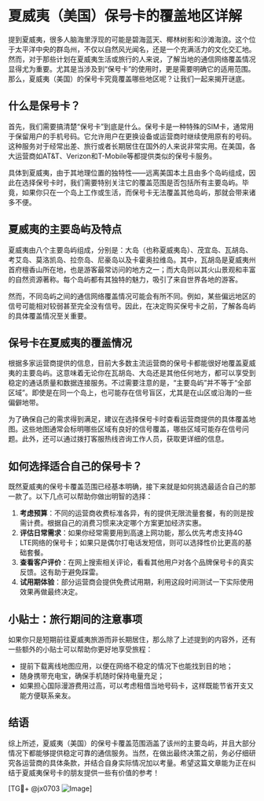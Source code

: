# 夏威夷（美国）保号卡的覆盖地区详解

提到夏威夷，很多人脑海里浮现的可能是碧海蓝天、椰林树影和沙滩海浪。这个位于太平洋中央的群岛州，不仅以自然风光闻名，还是一个充满活力的文化交汇地。然而，对于那些计划在夏威夷生活或旅行的人来说，了解当地的通信网络覆盖情况显得尤为重要。尤其是当涉及到“保号卡”的使用时，更是需要明确它的适用范围。那么，夏威夷（美国）的保号卡究竟覆盖哪些地区呢？让我们一起来揭开谜底。

## 什么是保号卡？

首先，我们需要搞清楚“保号卡”到底是什么。保号卡是一种特殊的SIM卡，通常用于保留用户的手机号码。它允许用户在更换设备或运营商时继续使用原有的号码。这种服务对于经常出差、旅行或者长期居住在国外的人来说非常实用。在美国，各大运营商如AT&T、Verizon和T-Mobile等都提供类似的保号卡服务。

具体到夏威夷，由于其地理位置的独特性——远离美国本土且由多个岛屿组成，因此在选择保号卡时，我们需要特别关注它的覆盖范围是否包括所有主要岛屿。毕竟，如果你只在一个岛上工作或生活，而保号卡无法覆盖其他岛屿，那就会带来诸多不便。

## 夏威夷的主要岛屿及特点

夏威夷由八个主要岛屿组成，分别是：大岛（也称夏威夷岛）、茂宜岛、瓦胡岛、考艾岛、莫洛凯岛、拉奈岛、尼豪岛以及卡霍奥拉维岛。其中，瓦胡岛是夏威夷州首府檀香山所在地，也是游客最常访问的地方之一；而大岛则以其火山景观和丰富的自然资源著称。每个岛屿都有其独特的魅力，吸引了来自世界各地的游客。

然而，不同岛屿之间的通信网络覆盖情况可能会有所不同。例如，某些偏远地区的信号可能相对较弱甚至完全没有信号。因此，在决定购买保号卡之前，了解各岛屿的具体覆盖情况至关重要。

## 保号卡在夏威夷的覆盖情况

根据多家运营商提供的信息，目前大多数主流运营商的保号卡都能很好地覆盖夏威夷的主要岛屿。这意味着无论你在瓦胡岛、大岛还是其他任何地方，都可以享受到稳定的通话质量和数据连接服务。不过需要注意的是，“主要岛屿”并不等于“全部区域”。即使是在同一个岛上，也可能存在信号盲区，尤其是在山区或沿海的一些偏僻地带。

为了确保自己的需求得到满足，建议在选择保号卡时查看运营商提供的具体覆盖地图。这些地图通常会标明哪些区域有良好的信号覆盖，哪些区域可能存在信号问题。此外，还可以通过拨打客服热线咨询工作人员，获取更详细的信息。

## 如何选择适合自己的保号卡？

既然夏威夷的保号卡覆盖范围已经基本明确，接下来就是如何挑选最适合自己的那一款了。以下几点可以帮助你做出明智的选择：

1. **考虑预算**：不同的运营商收费标准各异，有的提供无限流量套餐，有的则是按需计费。根据自己的消费习惯来决定哪个方案更加经济实惠。
2. **评估日常需求**：如果你经常需要用到高速上网功能，那么优先考虑支持4G LTE网络的保号卡；如果只是偶尔打电话发短信，则可以选择性价比更高的基础套餐。
3. **查看客户评价**：在网上搜索相关评论，看看其他用户对各个品牌保号卡的真实反馈。这有助于避免踩雷。
4. **试用期体验**：部分运营商会提供免费试用期，利用这段时间测试一下实际使用效果再做最终决定。

## 小贴士：旅行期间的注意事项

如果你只是短期前往夏威夷旅游而非长期居住，那么除了上述提到的内容外，还有一些额外的小贴士可以帮助你更好地享受旅程：

- 提前下载离线地图应用，以便在网络不稳定的情况下也能找到目的地；
- 随身携带充电宝，确保手机随时保持电量充足；
- 如果担心国际漫游费用过高，可以考虑租借当地号码卡，这样既能节省开支又能方便联系亲友。

## 结语

综上所述，夏威夷（美国）的保号卡覆盖范围涵盖了该州的主要岛屿，并且大部分情况下都能够提供稳定可靠的通信服务。当然，在做出最终决策之前，务必仔细研究各运营商的具体条款，并结合自身实际情况加以考量。希望这篇文章能为正在纠结于夏威夷保号卡的朋友提供一些有价值的参考！

[TG💪+ @jx0703 ![Image](https://github.com/user-attachments/assets/dbca1d08-cadb-493c-b0ec-ad6f7a83f270)]